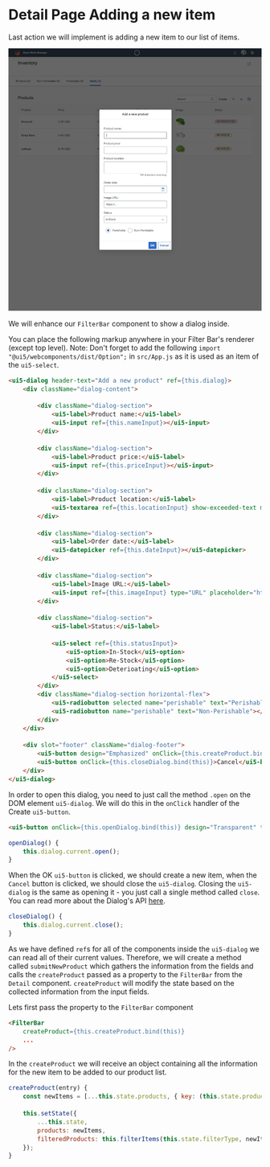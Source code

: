 # Detail Page Adding a new item

Last action we will implement is adding a new item to our list of items.

![Add Item Dialog](./images/add-dialog.png?raw=true "Add Item Dialog")


We will enhance our `FilterBar` component to show a dialog inside.

You can place the following markup anywhere in your Filter Bar's renderer (except top level).
Note: Don't forget to add the following `import "@ui5/webcomponents/dist/Option";` in `src/App.js` as it is used as an item of the `ui5-select`.

```html
<ui5-dialog header-text="Add a new product" ref={this.dialog}>
	<div className="dialog-content">

		<div className="dialog-section">
			<ui5-label>Product name:</ui5-label>
			<ui5-input ref={this.nameInput}></ui5-input>
		</div>

		<div className="dialog-section">
			<ui5-label>Product price:</ui5-label>
			<ui5-input ref={this.priceInput}></ui5-input>
		</div>

		<div className="dialog-section">
			<ui5-label>Product location:</ui5-label>
			<ui5-textarea ref={this.locationInput} show-exceeded-text max-length="100"></ui5-textarea>
		</div>

		<div className="dialog-section">
			<ui5-label>Order date:</ui5-label>
			<ui5-datepicker ref={this.dateInput}></ui5-datepicker>
		</div>

		<div className="dialog-section">
			<ui5-label>Image URL:</ui5-label>
			<ui5-input ref={this.imageInput} type="URL" placeholder="https://..."></ui5-input>
		</div>

		<div className="dialog-section">
			<ui5-label>Status:</ui5-label>

			<ui5-select ref={this.statusInput}>
				<ui5-option>In-Stock</ui5-option>
				<ui5-option>Re-Stock</ui5-option>
				<ui5-option>Deterioating</ui5-option>
			</ui5-select>
		</div>
		<div className="dialog-section horizontal-flex">
			<ui5-radiobutton selected name="perishable" text="Perishable" ref={this.rbPerishable}></ui5-radiobutton>
			<ui5-radiobutton name="perishable" text="Non-Perishable"></ui5-radiobutton>
		</div>
	</div>

	<div slot="footer" className="dialog-footer">
		<ui5-button design="Emphasized" onClick={this.createProduct.bind(this)}>OK</ui5-button>
		<ui5-button onClick={this.closeDialog.bind(this)}>Cancel</ui5-button>
	</div>
</ui5-dialog>
```

In order to open this dialog, you need to just call the method `.open` on the DOM element `ui5-dialog`. We will do this in the `onClick` handler of the Create `ui5-button`.

```html
<ui5-button onClick={this.openDialog.bind(this)} design="Transparent" title="Create Product">Create</ui5-button>
```
```js
openDialog() {
	this.dialog.current.open();
}
```

When the OK `ui5-button` is clicked, we should create a new item, when the `Cancel` button is clicked, we should close the `ui5-dialog`. Closing the `ui5-dialog` is the same as opening it - you just call a single method called `close`. You can read more about the Dialog's API [here](https://sap.github.io/ui5-webcomponents/playground/components/Dialog/).

```js
closeDialog() {
	this.dialog.current.close();
}
```

As we have defined `ref`s for all of the components inside the `ui5-dialog` we can read all of their current values. Therefore, we will create a method called `submitNewProduct` which gathers the information from the fields and calls the `createProduct` passed as a property to the `FilterBar` from the `Detail` component. `createProduct` will modify the state based on the collected information from the input fields.

Lets first pass the property to the `FilterBar` component

```html
<FilterBar
	createProduct={this.createProduct.bind(this)}
	...
/>
```

In the `createProduct` we will receive an object containing all the information for the new item to be added to our product list.

```js
createProduct(entry) {
	const newItems = [...this.state.products, { key: (this.state.products.length + 1), ...entry }];

	this.setState({
		...this.state,
		products: newItems,
		filteredProducts: this.filterItems(this.state.filterType, newItems),
	});
}
```

